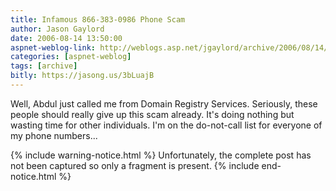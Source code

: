 ```yaml
---
title: Infamous 866-383-0986 Phone Scam
author: Jason Gaylord
date: 2006-08-14 13:50:00
aspnet-weblog-link: http://weblogs.asp.net/jgaylord/archive/2006/08/14/Infamous-866_2D00_383_2D00_0986-Phone-Scam.aspx
categories: [aspnet-weblog]
tags: [archive]
bitly: https://jasong.us/3bLuajB
---
```


Well, Abdul just called me from Domain Registry Services. Seriously, these people should really give up this scam already. It's doing nothing but wasting time for other individuals. I'm on the do-not-call list for everyone of my phone numbers...

{% include warning-notice.html %}
Unfortunately, the complete post has not been captured so only a fragment is present.
{% include end-notice.html %}